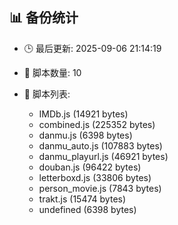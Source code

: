 ## 📊 备份统计

- 🕒 最后更新: 2025-09-06 21:14:19
- 📁 脚本数量: 10
- 📄 脚本列表:

  - IMDb.js (14921 bytes)
  - combined.js (225352 bytes)
  - danmu.js (6398 bytes)
  - danmu_auto.js (107883 bytes)
  - danmu_playurl.js (46921 bytes)
  - douban.js (96422 bytes)
  - letterboxd.js (33806 bytes)
  - person_movie.js (7843 bytes)
  - trakt.js (15474 bytes)
  - undefined (6398 bytes)
